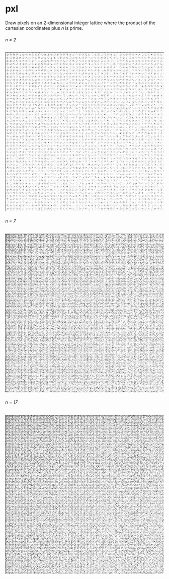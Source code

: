 # pxl
Draw pixels on an 2-dimensional integer lattice where the product of the cartesian coordinates plus _*n*_ is prime.

###### _*n*_ = 2
![screenshot](https://raw.githubusercontent.com/jrvieira/pxl/master/io/907x907pixel_xtyp2.png)

###### _*n*_ = 7
![screenshot](https://raw.githubusercontent.com/jrvieira/pxl/master/io/907x907pixel_xtyp7.png)

###### _*n*_ = 17
![screenshot](https://raw.githubusercontent.com/jrvieira/pxl/master/io/907x907pixel_xtyp17.png)


